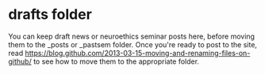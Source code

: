 # drafts folder

You can keep draft news or neuroethics seminar posts here, before moving them to the _posts or _pastsem folder. Once you're ready to post to the site, read https://blog.github.com/2013-03-15-moving-and-renaming-files-on-github/ to see how to move them to the appropriate folder.